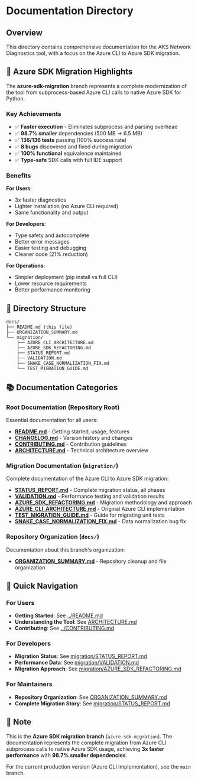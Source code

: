 # Documentation Directory

## Overview

This directory contains comprehensive documentation for the AKS Network Diagnostics tool, with a focus on the Azure CLI to Azure SDK migration.

## 🚀 Azure SDK Migration Highlights

The **azure-sdk-migration** branch represents a complete modernization of the tool from subprocess-based Azure CLI calls to native Azure SDK for Python.

### Key Achievements

- ✅ **Faster execution** - Eliminates subprocess and parsing overhead
- ✅ **98.7% smaller** dependencies (500 MB → 6.5 MB)
- ✅ **136/136 tests** passing (100% success rate)
- ✅ **8 bugs** discovered and fixed during migration
- ✅ **100% functional** equivalence maintained
- ✅ **Type-safe** SDK calls with full IDE support

### Benefits

**For Users**:
- 3x faster diagnostics
- Lighter installation (no Azure CLI required)
- Same functionality and output

**For Developers**:
- Type safety and autocomplete
- Better error messages
- Easier testing and debugging
- Cleaner code (21% reduction)

**For Operations**:
- Simpler deployment (pip install vs full CLI)
- Lower resource requirements
- Better performance monitoring

## 📁 Directory Structure

```
docs/
├── README.md (this file)
├── ORGANIZATION_SUMMARY.md
└── migration/
    ├── AZURE_CLI_ARCHITECTURE.md
    ├── AZURE_SDK_REFACTORING.md
    ├── STATUS_REPORT.md
    ├── VALIDATION.md
    ├── SNAKE_CASE_NORMALIZATION_FIX.md
    └── TEST_MIGRATION_GUIDE.md
```

## 📚 Documentation Categories

### Root Documentation (Repository Root)
Essential documentation for all users:
- **[README.md](../README.md)** - Getting started, usage, features
- **[CHANGELOG.md](../CHANGELOG.md)** - Version history and changes
- **[CONTRIBUTING.md](../CONTRIBUTING.md)** - Contribution guidelines
- **[ARCHITECTURE.md](ARCHITECTURE.md)** - Technical architecture overview

### Migration Documentation (`migration/`)

Complete documentation of the Azure CLI to Azure SDK migration:

- **[STATUS_REPORT.md](migration/STATUS_REPORT.md)** - Complete migration status, all phases
- **[VALIDATION.md](migration/VALIDATION.md)** - Performance testing and validation results
- **[AZURE_SDK_REFACTORING.md](migration/AZURE_SDK_REFACTORING.md)** - Migration methodology and approach
- **[AZURE_CLI_ARCHITECTURE.md](migration/AZURE_CLI_ARCHITECTURE.md)** - Original Azure CLI implementation
- **[TEST_MIGRATION_GUIDE.md](migration/TEST_MIGRATION_GUIDE.md)** - Guide for migrating unit tests
- **[SNAKE_CASE_NORMALIZATION_FIX.md](migration/SNAKE_CASE_NORMALIZATION_FIX.md)** - Data normalization bug fix

### Repository Organization (`docs/`)

Documentation about this branch's organization:

- **[ORGANIZATION_SUMMARY.md](ORGANIZATION_SUMMARY.md)** - Repository cleanup and file organization

## 🎯 Quick Navigation

### For Users

- **Getting Started**: See [../README.md](../README.md)
- **Understanding the Tool**: See [ARCHITECTURE.md](ARCHITECTURE.md)
- **Contributing**: See [../CONTRIBUTING.md](../CONTRIBUTING.md)

### For Developers

- **Migration Status**: See [migration/STATUS_REPORT.md](migration/STATUS_REPORT.md)
- **Performance Data**: See [migration/VALIDATION.md](migration/VALIDATION.md)
- **Migration Approach**: See [migration/AZURE_SDK_REFACTORING.md](migration/AZURE_SDK_REFACTORING.md)

### For Maintainers

- **Repository Organization**: See [ORGANIZATION_SUMMARY.md](ORGANIZATION_SUMMARY.md)
- **Complete Migration Story**: See [migration/STATUS_REPORT.md](migration/STATUS_REPORT.md)

## 📝 Note

This is the **Azure SDK migration branch** (`azure-sdk-migration`). The documentation represents the complete migration from Azure CLI subprocess calls to native Azure SDK usage, achieving **3x faster performance** with **98.7% smaller dependencies**.

For the current production version (Azure CLI implementation), see the `main` branch.
